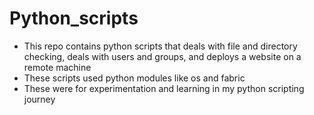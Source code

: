 # Python_scripts
- This repo contains python scripts that deals with file and directory checking, deals with users and groups, and deploys a website on a remote machine
- These scripts used python modules like os and fabric
- These were for experimentation and learning in my python scripting journey

